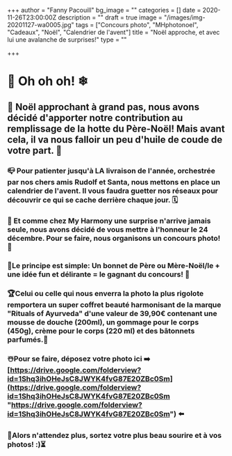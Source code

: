 +++
author = "Fanny Pacouill"
bg_image = ""
categories = []
date = 2020-11-26T23:00:00Z
description = ""
draft = true
image = "/images/img-20201127-wa0005.jpg"
tags = ["Concours photo", "MHphotonoel", "Cadeaux", "Noël", "Calendrier de l'avent"]
title = "Noël approche, et avec lui une avalanche de surprises!"
type = ""

+++
# 🎅 Oh oh oh! ❄ 

## 🧣 Noël approchant à grand pas, nous avons décidé d'apporter notre contribution au remplissage de la hotte du Père-Noël! Mais avant cela, il va nous falloir un peu d'huile de coude de votre part. 🧤 

### 📪 Pour patienter jusqu'à LA livraison de l'année, orchestrée par nos chers amis Rudolf et Santa, nous mettons en place un calendrier de l'avent. Il vous faudra guetter nos réseaux pour découvrir ce qui se cache derrière chaque jour. 🗓 

### 🎁 Et comme chez My Harmony une surprise n'arrive jamais seule, nous avons décidé de vous mettre à l'honneur le 24 décembre. Pour se faire, nous organisons un concours photo! 📸 

### **🎄Le principe est simple: Un bonnet de Père ou Mère-Noël/le + une idée fun et délirante = le gagnant du concours! 🥇** 

### 🏆Celui ou celle qui nous enverra la photo la plus rigolote remportera un super coffret beauté harmonisant de la marque "Rituals of Ayurveda" d'une valeur de 39,90€ contenant une mousse de douche (200ml), un gommage pour le corps (450g), crème pour le corps (220 ml) et des bâtonnets parfumés.🧴

###  ☃️Pour se faire, déposez votre photo ici ➡️ [https://drive.google.com/folderview?id=1Shq3ihOHeJsC8JWYK4fvG87E20ZBc0Sm](https://drive.google.com/folderview?id=1Shq3ihOHeJsC8JWYK4fvG87E20ZBc0Sm "https://drive.google.com/folderview?id=1Shq3ihOHeJsC8JWYK4fvG87E20ZBc0Sm") ⬅️ 

### 🚦Alors n'attendez plus, sortez votre plus beau sourire et à vos photos! :)⏳